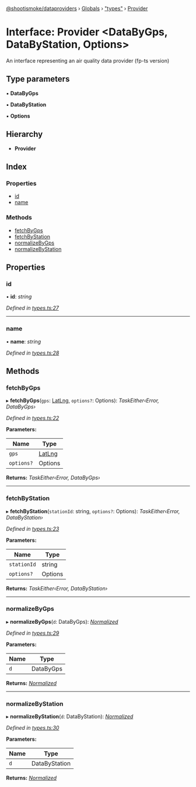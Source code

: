 [@shootismoke/dataproviders](../README.md) › [Globals](../globals.md) › ["types"](../modules/_types_.md) › [Provider](_types_.provider.md)

# Interface: Provider <**DataByGps, DataByStation, Options**>

An interface representing an air quality data provider (fp-ts version)

## Type parameters

▪ **DataByGps**

▪ **DataByStation**

▪ **Options**

## Hierarchy

* **Provider**

## Index

### Properties

* [id](_types_.provider.md#id)
* [name](_types_.provider.md#name)

### Methods

* [fetchByGps](_types_.provider.md#fetchbygps)
* [fetchByStation](_types_.provider.md#fetchbystation)
* [normalizeByGps](_types_.provider.md#normalizebygps)
* [normalizeByStation](_types_.provider.md#normalizebystation)

## Properties

###  id

• **id**: *string*

*Defined in [types.ts:27](https://github.com/shootismoke/common/blob/092361a/packages/dataproviders/src/types.ts#L27)*

___

###  name

• **name**: *string*

*Defined in [types.ts:28](https://github.com/shootismoke/common/blob/092361a/packages/dataproviders/src/types.ts#L28)*

## Methods

###  fetchByGps

▸ **fetchByGps**(`gps`: [LatLng](_types_.latlng.md), `options?`: Options): *TaskEither‹Error, DataByGps›*

*Defined in [types.ts:22](https://github.com/shootismoke/common/blob/092361a/packages/dataproviders/src/types.ts#L22)*

**Parameters:**

Name | Type |
------ | ------ |
`gps` | [LatLng](_types_.latlng.md) |
`options?` | Options |

**Returns:** *TaskEither‹Error, DataByGps›*

___

###  fetchByStation

▸ **fetchByStation**(`stationId`: string, `options?`: Options): *TaskEither‹Error, DataByStation›*

*Defined in [types.ts:23](https://github.com/shootismoke/common/blob/092361a/packages/dataproviders/src/types.ts#L23)*

**Parameters:**

Name | Type |
------ | ------ |
`stationId` | string |
`options?` | Options |

**Returns:** *TaskEither‹Error, DataByStation›*

___

###  normalizeByGps

▸ **normalizeByGps**(`d`: DataByGps): *[Normalized](../modules/_types_.md#normalized)*

*Defined in [types.ts:29](https://github.com/shootismoke/common/blob/092361a/packages/dataproviders/src/types.ts#L29)*

**Parameters:**

Name | Type |
------ | ------ |
`d` | DataByGps |

**Returns:** *[Normalized](../modules/_types_.md#normalized)*

___

###  normalizeByStation

▸ **normalizeByStation**(`d`: DataByStation): *[Normalized](../modules/_types_.md#normalized)*

*Defined in [types.ts:30](https://github.com/shootismoke/common/blob/092361a/packages/dataproviders/src/types.ts#L30)*

**Parameters:**

Name | Type |
------ | ------ |
`d` | DataByStation |

**Returns:** *[Normalized](../modules/_types_.md#normalized)*
